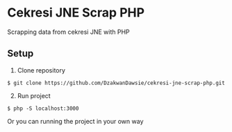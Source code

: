 # Cekresi JNE Scrap PHP
Scrapping data from cekresi JNE with PHP

## Setup
1. Clone repository
```
$ git clone https://github.com/DzakwanDawsie/cekresi-jne-scrap-php.git
```

2. Run project
```
$ php -S localhost:3000
```
Or you can running the project in your own way
